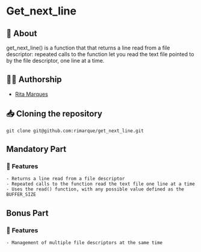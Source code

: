# **Get_next_line**

## :speech_balloon: **About**
get_next_line() is a function that that returns a line read from a file descriptor:
repeated calls to the function let you read the text file pointed to by the file descriptor, one line at a time.

## 🙋‍♀️ **Authorship**
- [Rita Marques](https://github.com/rimarque)

## :inbox_tray: **Cloning the repository**

```shell
git clone git@github.com:rimarque/get_next_line.git 
```

## Mandatory Part

### 💎 **Features**
```
- Returns a line read from a file descriptor
- Repeated calls to the function read the text file one line at a time
- Uses the read() function, with any possible value defined as the BUFFER_SIZE
```

## Bonus Part

### 💎 **Features**
```
- Management of multiple file descriptors at the same time
```
